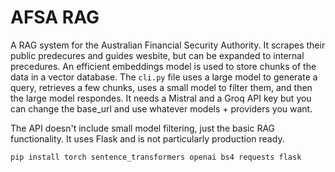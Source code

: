 # AFSA RAG

A RAG system for the Australian Financial Security Authority. It scrapes their public predecures and guides wesbite, but can be expanded to internal precedures. An efficient embeddings model is used to store chunks of the data in a vector database. The `cli.py` file uses a large model to generate a query, retrieves a few chunks, uses a small model to filter them, and then the large model respondes. It needs a Mistral and a Groq API key but you can change the base_url and use whatever models + providers you want. 

The API doesn't include small model filtering, just the basic RAG functionality. It uses Flask and is not particularly production ready.

`pip install torch sentence_transformers openai bs4 requests flask`
